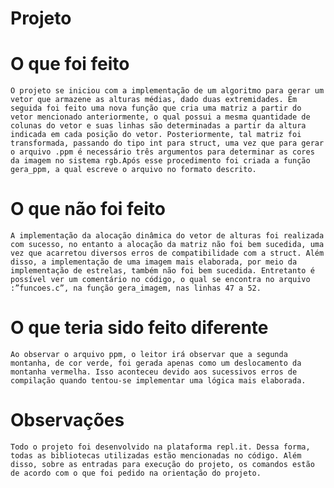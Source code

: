 # Projeto

# O que foi feito
	O projeto se iniciou com a implementação de um algoritmo para gerar um vetor que armazene as alturas médias, dado duas extremidades. Em seguida foi feito uma nova função que cria uma matriz a partir do vetor mencionado anteriormente, o qual possui a mesma quantidade de colunas do vetor e suas linhas são determinadas a partir da altura indicada em cada posição do vetor. Posteriormente, tal matriz foi transformada, passando do tipo int para struct, uma vez que para gerar o arquivo .ppm é necessário três argumentos para determinar as cores da imagem no sistema rgb.Após esse procedimento foi criada a função gera_ppm, a qual escreve o arquivo no formato descrito.

# O que não foi feito
	A implementação da alocação dinâmica do vetor de alturas foi realizada com sucesso, no entanto a alocação da matriz não foi bem sucedida, uma vez que acarretou diversos erros de compatibilidade com a struct. Além disso, a implementação de uma imagem mais elaborada, por meio da implementação de estrelas, também não foi bem sucedida. Entretanto é possível ver um comentário no código, o qual se encontra no arquivo :”funcoes.c”, na função gera_imagem, nas linhas 47 a 52.

# O que teria sido feito diferente
	Ao observar o arquivo ppm, o leitor irá observar que a segunda montanha, de cor verde, foi gerada apenas como um deslocamento da montanha vermelha. Isso aconteceu devido aos sucessivos erros de compilação quando tentou-se implementar uma lógica mais elaborada. 
# Observações
	Todo o projeto foi desenvolvido na plataforma repl.it. Dessa forma, todas as bibliotecas utilizadas estão mencionadas no código. Além disso, sobre as entradas para execução do projeto, os comandos estão de acordo com o que foi pedido na orientação do projeto.
